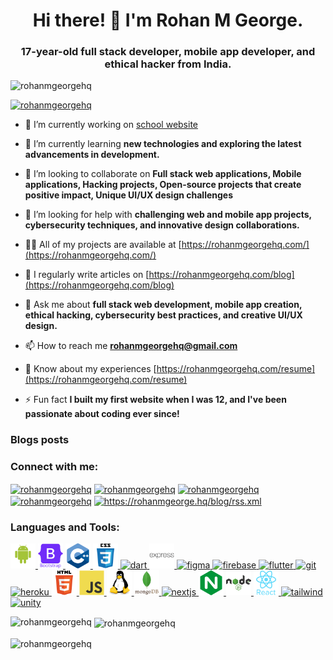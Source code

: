 <h1 align="center">Hi there! 👋 I'm Rohan M George.</h1>
<h3 align="center">17-year-old full stack developer, mobile app developer, and ethical hacker from India.</h3>

<p align="left"> <img src="https://komarev.com/ghpvc/?username=rohanmgeorgehq&label=Profile%20views&color=0e75b6&style=flat" alt="rohanmgeorgehq" /> </p>

<p align="left"> <a href="https://twitter.com/rohanmgeorgehq" target="blank"><img src="https://img.shields.io/twitter/follow/rohanmgeorgehq?logo=twitter&style=for-the-badge" alt="rohanmgeorgehq" /></a> </p>

- 🔭 I’m currently working on [school website](https://github.com/rohanmgeorgehq/nsshssadoor.git)

- 🌱 I’m currently learning **new technologies and exploring the latest advancements in development.**

- 👯 I’m looking to collaborate on **Full stack web applications, Mobile applications, Hacking projects, Open-source projects that create positive impact, Unique UI/UX design challenges**

- 🤝 I’m looking for help with **challenging web and mobile app projects, cybersecurity techniques, and innovative design collaborations.**

- 👨‍💻 All of my projects are available at [https://rohanmgeorgehq.com/](https://rohanmgeorgehq.com/)

- 📝 I regularly write articles on [https://rohanmgeorgehq.com/blog](https://rohanmgeorgehq.com/blog)

- 💬 Ask me about **full stack web development, mobile app creation, ethical hacking, cybersecurity best practices, and creative UI/UX design.**

- 📫 How to reach me **rohanmgeorgehq@gmail.com**

- 📄 Know about my experiences [https://rohanmgeorgehq.com/resume](https://rohanmgeorgehq.com/resume)

- ⚡ Fun fact **I built my first website when I was 12, and I've been passionate about coding ever since!**

### Blogs posts
<!-- BLOG-POST-LIST:START -->
<!-- BLOG-POST-LIST:END -->

<h3 align="left">Connect with me:</h3>
<p align="left">
<a href="https://twitter.com/rohanmgeorgehq" target="blank"><img align="center" src="https://raw.githubusercontent.com/rahuldkjain/github-profile-readme-generator/master/src/images/icons/Social/twitter.svg" alt="rohanmgeorgehq" height="30" width="40" /></a>
<a href="https://linkedin.com/in/rohanmgeorgehq" target="blank"><img align="center" src="https://raw.githubusercontent.com/rahuldkjain/github-profile-readme-generator/master/src/images/icons/Social/linked-in-alt.svg" alt="rohanmgeorgehq" height="30" width="40" /></a>
<a href="https://fb.com/rohanmgeorgehq" target="blank"><img align="center" src="https://raw.githubusercontent.com/rahuldkjain/github-profile-readme-generator/master/src/images/icons/Social/facebook.svg" alt="rohanmgeorgehq" height="30" width="40" /></a>
<a href="https://instagram.com/rohanmgeorgehq" target="blank"><img align="center" src="https://raw.githubusercontent.com/rahuldkjain/github-profile-readme-generator/master/src/images/icons/Social/instagram.svg" alt="rohanmgeorgehq" height="30" width="40" /></a>
<a href="/https://rohanmgeorge.hq/blog/rss.xml" target="blank"><img align="center" src="https://raw.githubusercontent.com/rahuldkjain/github-profile-readme-generator/master/src/images/icons/Social/rss.svg" alt="https://rohanmgeorge.hq/blog/rss.xml" height="30" width="40" /></a>
</p>

<h3 align="left">Languages and Tools:</h3>
<p align="left"> <a href="https://developer.android.com" target="_blank" rel="noreferrer"> <img src="https://raw.githubusercontent.com/devicons/devicon/master/icons/android/android-original-wordmark.svg" alt="android" width="40" height="40"/> </a> <a href="https://getbootstrap.com" target="_blank" rel="noreferrer"> <img src="https://raw.githubusercontent.com/devicons/devicon/master/icons/bootstrap/bootstrap-plain-wordmark.svg" alt="bootstrap" width="40" height="40"/> </a> <a href="https://www.w3schools.com/cpp/" target="_blank" rel="noreferrer"> <img src="https://raw.githubusercontent.com/devicons/devicon/master/icons/cplusplus/cplusplus-original.svg" alt="cplusplus" width="40" height="40"/> </a> <a href="https://www.w3schools.com/css/" target="_blank" rel="noreferrer"> <img src="https://raw.githubusercontent.com/devicons/devicon/master/icons/css3/css3-original-wordmark.svg" alt="css3" width="40" height="40"/> </a> <a href="https://dart.dev" target="_blank" rel="noreferrer"> <img src="https://www.vectorlogo.zone/logos/dartlang/dartlang-icon.svg" alt="dart" width="40" height="40"/> </a> <a href="https://expressjs.com" target="_blank" rel="noreferrer"> <img src="https://raw.githubusercontent.com/devicons/devicon/master/icons/express/express-original-wordmark.svg" alt="express" width="40" height="40"/> </a> <a href="https://www.figma.com/" target="_blank" rel="noreferrer"> <img src="https://www.vectorlogo.zone/logos/figma/figma-icon.svg" alt="figma" width="40" height="40"/> </a> <a href="https://firebase.google.com/" target="_blank" rel="noreferrer"> <img src="https://www.vectorlogo.zone/logos/firebase/firebase-icon.svg" alt="firebase" width="40" height="40"/> </a> <a href="https://flutter.dev" target="_blank" rel="noreferrer"> <img src="https://www.vectorlogo.zone/logos/flutterio/flutterio-icon.svg" alt="flutter" width="40" height="40"/> </a> <a href="https://git-scm.com/" target="_blank" rel="noreferrer"> <img src="https://www.vectorlogo.zone/logos/git-scm/git-scm-icon.svg" alt="git" width="40" height="40"/> </a> <a href="https://heroku.com" target="_blank" rel="noreferrer"> <img src="https://www.vectorlogo.zone/logos/heroku/heroku-icon.svg" alt="heroku" width="40" height="40"/> </a> <a href="https://www.w3.org/html/" target="_blank" rel="noreferrer"> <img src="https://raw.githubusercontent.com/devicons/devicon/master/icons/html5/html5-original-wordmark.svg" alt="html5" width="40" height="40"/> </a> <a href="https://developer.mozilla.org/en-US/docs/Web/JavaScript" target="_blank" rel="noreferrer"> <img src="https://raw.githubusercontent.com/devicons/devicon/master/icons/javascript/javascript-original.svg" alt="javascript" width="40" height="40"/> </a> <a href="https://www.linux.org/" target="_blank" rel="noreferrer"> <img src="https://raw.githubusercontent.com/devicons/devicon/master/icons/linux/linux-original.svg" alt="linux" width="40" height="40"/> </a> <a href="https://www.mongodb.com/" target="_blank" rel="noreferrer"> <img src="https://raw.githubusercontent.com/devicons/devicon/master/icons/mongodb/mongodb-original-wordmark.svg" alt="mongodb" width="40" height="40"/> </a> <a href="https://nextjs.org/" target="_blank" rel="noreferrer"> <img src="https://cdn.worldvectorlogo.com/logos/nextjs-2.svg" alt="nextjs" width="40" height="40"/> </a> <a href="https://www.nginx.com" target="_blank" rel="noreferrer"> <img src="https://raw.githubusercontent.com/devicons/devicon/master/icons/nginx/nginx-original.svg" alt="nginx" width="40" height="40"/> </a> <a href="https://nodejs.org" target="_blank" rel="noreferrer"> <img src="https://raw.githubusercontent.com/devicons/devicon/master/icons/nodejs/nodejs-original-wordmark.svg" alt="nodejs" width="40" height="40"/> </a> <a href="https://reactjs.org/" target="_blank" rel="noreferrer"> <img src="https://raw.githubusercontent.com/devicons/devicon/master/icons/react/react-original-wordmark.svg" alt="react" width="40" height="40"/> </a> <a href="https://tailwindcss.com/" target="_blank" rel="noreferrer"> <img src="https://www.vectorlogo.zone/logos/tailwindcss/tailwindcss-icon.svg" alt="tailwind" width="40" height="40"/> </a> <a href="https://unity.com/" target="_blank" rel="noreferrer"> <img src="https://www.vectorlogo.zone/logos/unity3d/unity3d-icon.svg" alt="unity" width="40" height="40"/> </a> </p>

<p><img align="left" src="https://github-readme-stats.vercel.app/api/top-langs?username=rohanmgeorgehq&show_icons=true&locale=en&layout=compact" alt="rohanmgeorgehq" /></p>

<p>&nbsp;<img align="center" src="https://github-readme-stats.vercel.app/api?username=rohanmgeorgehq&show_icons=true&locale=en" alt="rohanmgeorgehq" /></p>

<p><img align="center" src="https://github-readme-streak-stats.herokuapp.com/?user=rohanmgeorgehq&" alt="rohanmgeorgehq" /></p>
